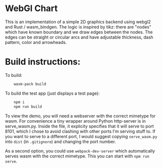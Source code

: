# WebGl Chart

This is an implementation of a simple 2D graphics backend using webgl2 and Rust / wasm_bindgen.
The logic is inspired by tikz: there are "nodes" which have known boundary and we draw edges between the nodes.
The edges can be straight or circular arcs and have adjustable thickness, dash pattern, color and arrowheads.

# Build instructions:

To build:

```sh
    wasm-pack build
```

To build the test app (just displays a test page):

```sh
    npm i
    npm run build
```

To view the demo, you will need a webserver with the correct mimetype for wasm. For convenience a tiny wrapper around Python http-server is in serve_wasm.py. Inside the file, it explicity specifies that it will serve to port 8101, which I chose to avoid clashing with other ports I'm serving stuff to. If you want to serve to a different port, I would suggest copying `serve_wasm.py` into `dist` (in `.gitignore`) and changing the port number.

As a second option, you could use `webpack-dev-server` which automatically serves wasm with the correct mimetype. This you can start with `npm run serve`.
